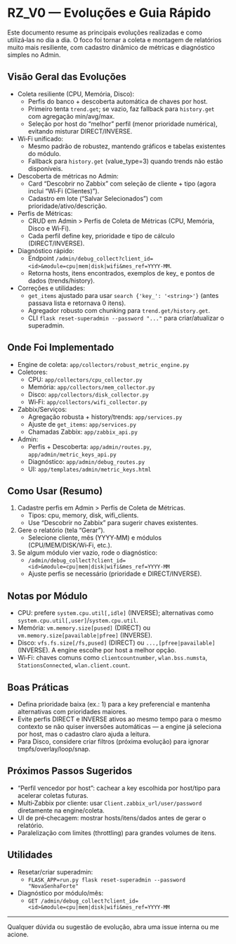 # RZ_V0 — Evoluções e Guia Rápido

Este documento resume as principais evoluções realizadas e como utilizá‑las no dia a dia. O foco foi tornar a coleta e montagem de relatórios muito mais resiliente, com cadastro dinâmico de métricas e diagnóstico simples no Admin.

## Visão Geral das Evoluções
- Coleta resiliente (CPU, Memória, Disco):
  - Perfis do banco + descoberta automática de chaves por host.
  - Primeiro tenta `trend.get`; se vazio, faz fallback para `history.get` com agregação min/avg/max.
  - Seleção por host do “melhor” perfil (menor prioridade numérica), evitando misturar DIRECT/INVERSE.
- Wi‑Fi unificado:
  - Mesmo padrão de robustez, mantendo gráficos e tabelas existentes do módulo.
  - Fallback para `history.get` (value_type=3) quando trends não estão disponíveis.
- Descoberta de métricas no Admin:
  - Card “Descobrir no Zabbix” com seleção de cliente + tipo (agora inclui “Wi‑Fi (Clientes)”).
  - Cadastro em lote (“Salvar Selecionados”) com prioridade/ativo/descrição.
- Perfis de Métricas:
  - CRUD em Admin > Perfis de Coleta de Métricas (CPU, Memória, Disco e Wi‑Fi).
  - Cada perfil define key, prioridade e tipo de cálculo (DIRECT/INVERSE).
- Diagnóstico rápido:
  - Endpoint `/admin/debug_collect?client_id=<id>&module=cpu|mem|disk|wifi&mes_ref=YYYY-MM`.
  - Retorna hosts, itens encontrados, exemplos de key_ e pontos de dados (trends/history).
- Correções e utilidades:
  - `get_items` ajustado para usar `search {'key_': '<string>'}` (antes passava lista e retornava 0 itens).
  - Agregador robusto com chunking para `trend.get/history.get`.
  - CLI `flask reset-superadmin --password "..."` para criar/atualizar o superadmin.

## Onde Foi Implementado
- Engine de coleta: `app/collectors/robust_metric_engine.py`
- Coletores:
  - CPU: `app/collectors/cpu_collector.py`
  - Memória: `app/collectors/mem_collector.py`
  - Disco: `app/collectors/disk_collector.py`
  - Wi‑Fi: `app/collectors/wifi_collector.py`
- Zabbix/Serviços:
  - Agregação robusta + history/trends: `app/services.py`
  - Ajuste de `get_items`: `app/services.py`
  - Chamadas Zabbix: `app/zabbix_api.py`
- Admin:
  - Perfis + Descoberta: `app/admin/routes.py`, `app/admin/metric_keys_api.py`
  - Diagnóstico: `app/admin/debug_routes.py`
  - UI: `app/templates/admin/metric_keys.html`

## Como Usar (Resumo)
1) Cadastre perfis em Admin > Perfis de Coleta de Métricas.
   - Tipos: cpu, memory, disk, wifi_clients.
   - Use “Descobrir no Zabbix” para sugerir chaves existentes.
2) Gere o relatório (tela “Gerar”).
   - Selecione cliente, mês (YYYY‑MM) e módulos (CPU/MEM/DISK/Wi‑Fi, etc.).
3) Se algum módulo vier vazio, rode o diagnóstico:
   - `/admin/debug_collect?client_id=<id>&module=cpu|mem|disk|wifi&mes_ref=YYYY-MM`
   - Ajuste perfis se necessário (prioridade e DIRECT/INVERSE).

## Notas por Módulo
- CPU: prefere `system.cpu.util[,idle]` (INVERSE); alternativas como `system.cpu.util[,user]`/`system.cpu.util`.
- Memória: `vm.memory.size[pused]` (DIRECT) ou `vm.memory.size[pavailable|pfree]` (INVERSE).
- Disco: `vfs.fs.size[/fs,pused]` (DIRECT) ou `...,[pfree|pavailable]` (INVERSE). A engine escolhe por host a melhor opção.
- Wi‑Fi: chaves comuns como `clientcountnumber`, `wlan.bss.numsta`, `StationsConnected`, `wlan.client.count`.

## Boas Práticas
- Defina prioridade baixa (ex.: 1) para a key preferencial e mantenha alternativas com prioridades maiores.
- Evite perfis DIRECT e INVERSE ativos ao mesmo tempo para o mesmo contexto se não quiser inversões automáticas — a engine já seleciona por host, mas o cadastro claro ajuda a leitura.
- Para Disco, considere criar filtros (próxima evolução) para ignorar tmpfs/overlay/loop/snap.

## Próximos Passos Sugeridos
- “Perfil vencedor por host”: cachear a key escolhida por host/tipo para acelerar coletas futuras.
- Multi‑Zabbix por cliente: usar `Client.zabbix_url/user/password` diretamente na engine/coleta.
- UI de pré‑checagem: mostrar hosts/itens/dados antes de gerar o relatório.
- Paralelização com limites (throttling) para grandes volumes de itens.

## Utilidades
- Resetar/criar superadmin:
  - `FLASK_APP=run.py flask reset-superadmin --password "NovaSenhaForte"`
- Diagnóstico por módulo/mês:
  - `GET /admin/debug_collect?client_id=<id>&module=cpu|mem|disk|wifi&mes_ref=YYYY-MM`

---
Qualquer dúvida ou sugestão de evolução, abra uma issue interna ou me acione.

